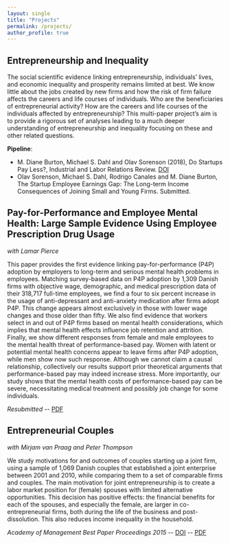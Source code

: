```yaml
---
layout: single
title: "Projects"
permalink: /projects/
author_profile: true
---
```


## Entrepreneurship and Inequality

The social scientific evidence linking entrepreneurship, individuals’ lives, and economic inequality and prosperity remains limited at best. We know little about the jobs created by new firms and how the risk of firm failure affects the careers and life courses of individuals. Who are the beneficiaries of entrepreneurial activity? How are the careers and life courses of the individuals affected by entrepreneurship? This multi-paper project’s aim is to provide a rigorous set of analyses leading to a much deeper understanding of entrepreneurship and inequality focusing on these and other related questions.

__Pipeline__:
  * M. Diane Burton, Michael S. Dahl and Olav Sorenson (2018), Do Startups Pay Less?, Industrial and Labor Relations Review. [DOI](https://doi.org/10.1177/0019793917747240)
  * Olav Sorenson, Michael S. Dahl, Rodrigo Canales and M. Diane Burton, The Startup Employee Earnings Gap: The Long-term Income Consequences of Joining Small and Young Firms. Submitted.
  

## Pay-for-Performance and Employee Mental Health: Large Sample Evidence Using Employee Prescription Drug Usage

*with Lamar Pierce*

This paper provides the first evidence linking pay-for-performance (P4P) adoption by employers to long-term and serious mental health problems in employees. Matching survey-based data on P4P adoption by 1,309 Danish firms with objective wage, demographic, and medical prescription data of their 318,717 full-time employees, we find a four to six percent increase in the usage of anti-depressant and anti-anxiety medication after firms adopt P4P. This change appears almost exclusively in those with lower wage changes and those older than fifty. We also find evidence that workers select in and out of P4P firms based on mental health considerations, which implies that mental health effects influence job retention and attrition. Finally, we show different responses from female and male employees to the mental health threat of performance-based pay. Women with latent or potential mental health concerns appear to leave firms after P4P adoption, while men show now such response. Although we cannot claim a causal relationship, collectively our results support prior theoretical arguments that performance-based pay may indeed increase stress. More importantly, our study shows that the mental health costs of performance-based pay can be severe, necessitating medical treatment and possibly job change for some individuals.

_Resubmitted_ -- [PDF](https://files.msdahl.com/WorkingPapers/DahlPierce.pdf)


## Entrepreneurial Couples

*with Mirjam van Praag and Peter Thompson*

We study motivations for and outcomes of couples starting up a joint firm, using a sample of 1,069 Danish couples that established a joint enterprise between 2001 and 2010, while comparing them to a set of comparable firms and couples. The main motivation for joint entrepreneurship is to create a labor market position for (female) spouses with limited alternative opportunities. This decision has positive effects: the financial benefits for each of the spouses, and especially the female, are larger in co-entrepreneurial firms, both during the life of the business and post-dissolution. This also reduces income inequality in the household.

_Academy of Management Best Paper Proceedings 2015_ -- [DOI](https://dx.doi.org/10.5465/AMBPP.2015.204) -- [PDF](https://files.msdahl.com/Publications/Dahl-VanPraag-Thompson-2015-AOM.pdf)



